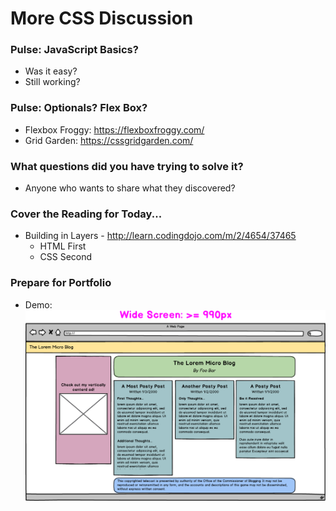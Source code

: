 # More CSS Discussion

### Pulse: JavaScript Basics?
- Was it easy?
- Still working?

### Pulse: Optionals? Flex Box?
- Flexbox Froggy: https://flexboxfroggy.com/
- Grid Garden: https://cssgridgarden.com/

### What questions did you have trying to solve it?
- Anyone who wants to share what they discovered?

### Cover the Reading for Today...
- Building in Layers - http://learn.codingdojo.com/m/2/4654/37465
    - HTML First
    - CSS Second

### Prepare for Portfolio
- Demo: ![Lorem Micro Blog](lorem_microblog.png)